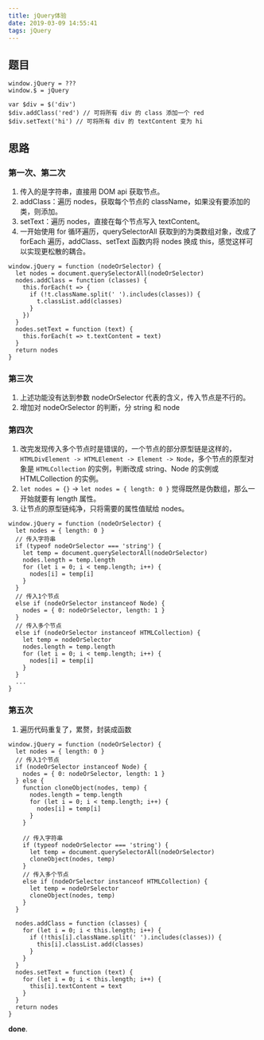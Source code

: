 ```yaml
---
title: jQuery体验
date: 2019-03-09 14:55:41
tags: jQuery
---
```


## 题目

```
window.jQuery = ???
window.$ = jQuery

var $div = $('div')
$div.addClass('red') // 可将所有 div 的 class 添加一个 red
$div.setText('hi') // 可将所有 div 的 textContent 变为 hi
```

<!-- more -->

## 思路

### 第一次、第二次

1. 传入的是字符串，直接用 DOM api 获取节点。
2. addClass：遍历 nodes，获取每个节点的 className，如果没有要添加的类，则添加。
3. setText：遍历 nodes，直接在每个节点写入 textContent。
4. 一开始使用 for 循环遍历，querySelectorAll 获取到的为类数组对象，改成了 forEach 遍历，addClass、setText 函数内将 nodes 换成 this，感觉这样可以实现更松散的耦合。
   
```
window.jQuery = function (nodeOrSelector) {
  let nodes = document.querySelectorAll(nodeOrSelector)
  nodes.addClass = function (classes) {
    this.forEach(t => {
      if (!t.className.split(' ').includes(classes)) {
        t.classList.add(classes)
      }
    })
  }
  nodes.setText = function (text) {
    this.forEach(t => t.textContent = text)
  }
  return nodes
}
```

### 第三次

1. 上述功能没有达到参数 nodeOrSelector 代表的含义，传入节点是不行的。
2. 增加对 nodeOrSelector 的判断，分 string 和 node

### 第四次

1. 改完发现传入多个节点时是错误的，一个节点的部分原型链是这样的，`HTMLDivElement -> HTMLElement -> Element -> Node`，多个节点的原型对象是 `HTMLCollection` 的实例，判断改成 string、Node 的实例或 HTMLCollection 的实例。
2. `let nodes = {}` -> `let nodes = { length: 0 }` 觉得既然是伪数组，那么一开始就要有 length 属性。
3. 让节点的原型链纯净，只将需要的属性值赋给 nodes。
   
```
window.jQuery = function (nodeOrSelector) {
  let nodes = { length: 0 }
  // 传入字符串
  if (typeof nodeOrSelector === 'string') {
    let temp = document.querySelectorAll(nodeOrSelector)
    nodes.length = temp.length
    for (let i = 0; i < temp.length; i++) {
      nodes[i] = temp[i]
    }
  }
  // 传入1个节点
  else if (nodeOrSelector instanceof Node) {
    nodes = { 0: nodeOrSelector, length: 1 }
  } 
  // 传入多个节点
  else if (nodeOrSelector instanceof HTMLCollection) {
    let temp = nodeOrSelector
    nodes.length = temp.length
    for (let i = 0; i < temp.length; i++) {
      nodes[i] = temp[i]
    }
  }
  ...
}
```

### 第五次

1. 遍历代码重复了，累赘，封装成函数

```
window.jQuery = function (nodeOrSelector) {
  let nodes = { length: 0 }
  // 传入1个节点
  if (nodeOrSelector instanceof Node) {
    nodes = { 0: nodeOrSelector, length: 1 }
  } else {
    function cloneObject(nodes, temp) {
      nodes.length = temp.length
      for (let i = 0; i < temp.length; i++) {
        nodes[i] = temp[i]
      }
    }

    // 传入字符串
    if (typeof nodeOrSelector === 'string') {
      let temp = document.querySelectorAll(nodeOrSelector)
      cloneObject(nodes, temp)
    }
    // 传入多个节点
    else if (nodeOrSelector instanceof HTMLCollection) {
      let temp = nodeOrSelector
      cloneObject(nodes, temp)
    }
  }

  nodes.addClass = function (classes) {
    for (let i = 0; i < this.length; i++) {
      if (!this[i].className.split(' ').includes(classes)) {
        this[i].classList.add(classes)
      }
    }
  }
  nodes.setText = function (text) {
    for (let i = 0; i < this.length; i++) {
      this[i].textContent = text
    }
  }
  return nodes
}
```

**done**.